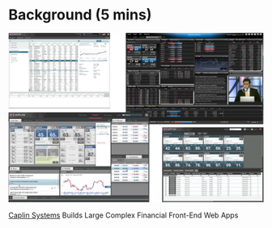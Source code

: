# Background (5 mins)

![Caplin Trader Based Apps](../img/caplin-montage.jpg)

[Caplin Systems](http://www.caplin.com) Builds Large Complex Financial Front-End Web Apps
